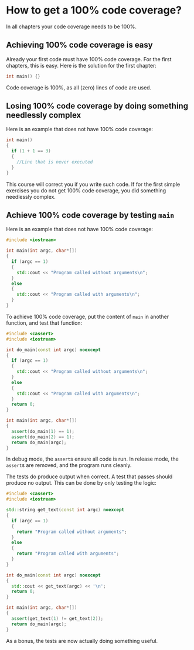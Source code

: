 # How to get a 100% code coverage?

In all chapters your code coverage needs to be 100%.

## Achieving 100% code coverage is easy

Already your first code must have 100% code coverage. For the first chapters, this is easy. Here is the solution for the first chapter:

```c++
int main() {}
```

Code coverage is 100%, as all (zero) lines of code are used.

## Losing 100% code coverage by doing something needlessly complex

Here is an example that does not have 100% code coverage:

```c++
int main() 
{
  if (1 + 1 == 3)
  {
    //Line that is never executed
  }
}
```

This course will correct you if you write such code. If for the first simple exercises you do not get 100% code coverage, you did something needlessly complex.

## Achieve 100% code coverage by testing `main`

Here is an example that does not have 100% code coverage:

```c++
#include <iostream>

int main(int argc, char*[]) 
{
  if (argc == 1)
  {
    std::cout << "Program called without arguments\n";
  }
  else
  {
    std::cout << "Program called with arguments\n";
  }
}
```

To achieve 100% code coverage, put the content of `main` in another function, and test that function:

```c++
#include <cassert>
#include <iostream>

int do_main(const int argc) noexcept
{
  if (argc == 1)
  {
    std::cout << "Program called without arguments\n";
  }
  else
  {
    std::cout << "Program called with arguments\n";
  }
  return 0;
}

int main(int argc, char*[]) 
{
  assert(do_main(1) == 1);
  assert(do_main(2) == 1);
  return do_main(argc);
}
```

In debug mode, the `assert`s ensure all code is run.
In release mode, the `assert`s are removed, and the program runs cleanly.

The tests do produce output when correct. A test that passes should produce no output. This can be done by only testing the logic:

```c++
#include <cassert>
#include <iostream>

std::string get_text(const int argc) noexcept
{
  if (argc == 1)
  {
    return "Program called without arguments";
  }
  else
  {
    return "Program called with arguments";
  }
}

int do_main(const int argc) noexcept
{
  std::cout << get_text(argc) << '\n';
  return 0;
}

int main(int argc, char*[]) 
{
  assert(get_text(1) != get_text(2));
  return do_main(argc);
}
```

As a bonus, the tests are now actually doing something useful.
